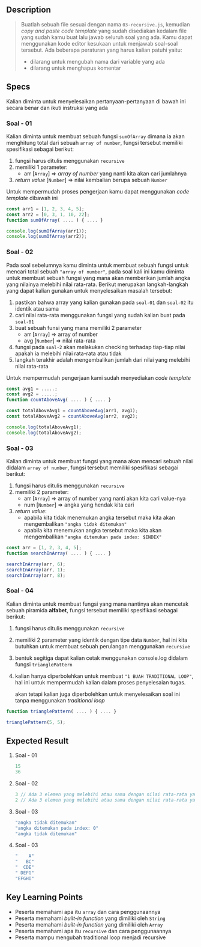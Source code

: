 ## Description
> Buatlah sebuah file sesuai dengan nama `03-recursive.js`, kemudian *copy and paste code template* yang sudah disediakan kedalam file yang sudah kamu buat lalu jawab seluruh soal yang ada. Kamu dapat menggunakan kode editor kesukaan untuk menjawab soal-soal tersebut. Ada beberapa peraturan yang harus kalian patuhi yaitu:
> - dilarang untuk mengubah nama dari variable yang ada
> - dilarang untuk menghapus komentar

## Specs
Kalian diminta untuk menyelesaikan pertanyaan-pertanyaan di bawah ini secara benar dan ikuti instruksi yang ada

### Soal - 01
Kalian diminta untuk membuat sebuah fungsi `sumOfArray` dimana ia akan menghitung total dari sebuah `array of number`, fungsi tersebut memiliki spesifikasi sebagai berikut:
1. fungsi harus ditulis menggunakan `recursive`
2. memiliki 1 parameter:
   - arr [`Array`] => *array of number* yang nanti kita akan cari jumlahnya
3. *return value* [`Number`] => nilai kembalian berupa sebuah `Number`

Untuk mempermudah proses pengerjaan kamu dapat menggunakan *code template* dibawah ini
```Javascript
const arr1 = [1, 2, 3, 4, 5];
const arr2 = [0, 3, 1, 10, 22];
function sumOfArray( .... ) { .... }

console.log(sumOfArray(arr1));
console.log(sumOfArray(arr2));
```

### Soal - 02
Pada soal sebelumnya kamu diminta untuk membuat sebuah fungsi untuk mencari total sebuah `"array of number"`, pada soal kali ini kamu diminta untuk membuat sebuah fungsi yang mana akan memberikan jumlah angka yang nilainya melebihi nilai rata-rata. Berikut merupakan langkah-langkah yang dapat kalian gunakan untuk menyelesaikan masalah tersebut:
1. pastikan bahwa array yang kalian gunakan pada `soal-01` dan `soal-02` itu identik atau sama
2. cari nilai rata-rata menggunakan fungsi yang sudah kalian buat pada `soal-01`
3. buat sebuah funsi yang mana memiliki 2 parameter
   - arr [`Array`] => array of number
   - avg [`Number`] => nilai rata-rata
4. fungsi pada `soal-2` akan melakukan checking terhadap tiap-tiap nilai apakah ia melebihi nilai rata-rata atau tidak
5. langkah terakhir adalah mengembalikan jumlah dari nilai yang melebihi nilai rata-rata

Untuk mempermudah pengerjaan kami sudah menyediakan *code template*
```Javascript
const avg1 = .....;
const avg2 = .....;
function countAboveAvg( .... ) { .... }

const totalAboveAvg1 = countAboveAvg(arr1, avg1);
const totalAboveAvg2 = countAboveAvg(arr2, avg2);

console.log(totalAboveAvg1);
console.log(totalAboveAvg2);
```

### Soal - 03
Kalian diminta untuk membuat fungsi yang mana akan mencari sebuah nilai didalam `array of number`, fungsi tersebut memiliki spesifikasi sebagai berikut:
1. fungsi harus ditulis menggunakan `recursive`
2. memiliki 2 parameter:
   - arr [`Array`] => array of number yang nanti akan kita cari value-nya
   - num [`Number`] => angka yang hendak kita cari
3. *return value*:
   - apabila kita tidak menemukan angka tersebut maka kita akan mengembalikan `"angka tidak ditemukan"`
   - apabila kita menemukan angka tersebut maka kita akan mengembalikan `"angka ditemukan pada index: $INDEX"`

```Javascript
const arr = [1, 2, 3, 4, 5];
function searchInArray( .... ) { .... }

searchInArray(arr, 6);
searchInArray(arr, 1);
searchInArray(arr, 8);
```


### Soal - 04
Kalian diminta untuk membuat fungsi yang mana nantinya akan mencetak sebuah piramida **alfabet**, fungsi tersebut memiliki spesifikasi sebagai berikut:
1. fungsi harus ditulis menggunakan `recursive`
2. memiliki 2 parameter yang identik dengan tipe data `Number`, hal ini kita butuhkan untuk membuat sebuah perulangan menggunakan `recursive`
3. bentuk segitiga dapat kalian cetak menggunakan console.log didalam fungsi `trianglePattern`
4. kalian hanya diperbolehkan untuk membuat `"1 BUAH TRADITIONAL LOOP"`, hal ini untuk mempermudah kalian dalam proses penyelesaian tugas.

    akan tetapi kalian juga diperbolehkan untuk menyelesaikan soal ini tanpa menggunakan *traditional loop*

```Javascript
function trianglePattern( .... ) { .... }

trianglePattern(5, 5);
```



## Expected Result
1. Soal - 01
   ```Javascript
   15
   36
   ```
2. Soal - 02
   ```Javascript
   3 // Ada 3 elemen yang melebihi atau sama dengan nilai rata-rata yaitu 3, 4, dan 5
   2 // Ada 3 elemen yang melebihi atau sama dengan nilai rata-rata yaitu 10 dan 22
   ```
3. Soal - 03
   ```Javascript
   "angka tidak ditemukan"
   "angka ditemukan pada index: 0"
   "angka tidak ditemukan"
   ```
4. Soal - 03
    ```Javascript
    "    A"
    "   BC"
    "  CDE"
    " DEFG"
    "EFGHI"
    ```

## Key Learning Points
- Peserta memahami apa itu `array` dan cara penggunaannya
- Peserta memahami *built-in function* yang dimiliki oleh `String`
- Peserta memahami *built-in function* yang dimiliki oleh `Array`
- Peserta memahami apa itu `recursive` dan cara penggunaannya
- Peserta mampu mengubah traditional loop menjadi recursive